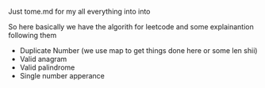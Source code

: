 
Just tome.md for my all everything into into


So here basically we have the algorith for leetcode and some explainantion following them

- Duplicate Number (we use map to get things done here or some len shii)
- Valid anagram
- Valid palindrome
- Single number apperance
